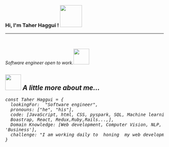 <br> <br> <br>
### Hi, I'm Taher Haggui ! <img src="https://camo.githubusercontent.com/42e1108070275a9f8feb49507d6d9cbbdc858007d3160524e7a43962471f2d23/68747470733a2f2f6d656469612e67697068792e636f6d2f6d656469612f323646787933497a31617269386f79744f2f67697068792e676966" width="70" data-canonical-src="https://media.giphy.com/media/26Fxy3Iz1ari8oytO/giphy.gif" style="max-width: 100%;"><hr>
<br> 
<p style = "font-family: -apple-system,BlinkMacSystemFont, sans-serif;"><i>Software engineer open to work.<img src="https://camo.githubusercontent.com/1c7f879a43c0bdbdc4dfd1a4df392e1c3a008767872a22be13dbc7f9fd1cd165/68747470733a2f2f6d656469612e67697068792e636f6d2f6d656469612f58476d613269524948544b6b7771526b466c2f67697068792e676966" width="50" data-canonical-src="https://media.giphy.com/media/XGma2iRIHTKkwqRkFl/giphy.gif" style="max-width: 100%;"></p>
<h2 style="border: none;"><img src="https://camo.githubusercontent.com/7130759f9edbbbeffad4ef43be04725fb44be5a2b390ea05c6ca74a47abd4e76/68747470733a2f2f6d656469612e67697068792e636f6d2f6d656469612f6b625675696431416b337545484a554d564f2f67697068792e676966" width="50" data-canonical-src="https://media.giphy.com/media/kbVuid1Ak3uEHJUMVO/giphy.gif" style="max-width: 100%;"> <strong> A little more about me... </strong> </h2>

<!-- here start -->
<div class="highlight highlight-source-js position-relative overflow-auto"><pre><span class="pl-k">const</span> <span class="pl-s1">Taher Haggui</span> <span class="pl-c1">=</span> <span class="pl-kos">{</span>
  <span class="pl-c1">lookingFor</span>:  <span class="pl-s">"Software engineer"</span><span class="pl-kos">,</span>
  <span class="pl-c1">pronouns</span>: <span class="pl-kos">[</span><span class="pl-s">"he"</span><span class="pl-kos">,</span> <span class="pl-s">"his"</span><span class="pl-kos">]</span><span class="pl-kos">,</span>
  <span class="pl-c1">code</span>: <span class="pl-kos">[</span><span class="pl-v">JavaScript</span><span class="pl-kos">,</span> <span class="pl-v">html</span><span class="pl-kos">,</span> <span class="pl-v">CSS</span><span class="pl-kos">,</span> pyspark,</span> SQL,</span> <span class="pl-v">Machine learning</span> <span class="pl-c1">, Data analysis</span><span class="pl-kos">,</span> <span class="pl-v">Deep learning</span><span class="pl-kos">,</span> 
  <span class="pl-v">Boastrap,</span> <span class="pl-v">React,</span> <span class="pl-v">Redux,</span><span class="pl-v">Ruby,</span><span class="pl-v">Rails</span><span class="pl-c1">...</span><span class="pl-kos">,<span class="pl-kos">]</span><span class="pl-kos">,</span>
  <span class="pl-c1">Domain Knowledge</span>: <span class="pl-kos">[</span><span class="pl-v">Web development</span><span class="pl-kos">,</span> <span class="pl-v">Computer Vision</span><span class="pl-kos">,</span> <span class="pl-s1">NLP,</span> <span class="pl-s1">Time Series</span><span class="pl-kos">,</span> <span class="pl-s1">Web scrapping</span>,<span> Manufacturing</span>,<span>logistic</span>,<br>'Business']</span><span class="pl-kos">,</span>
  <span class="pl-c1">challenge</span>: <span class="pl-s">"I am working daily to  honing  my web development and data science skills."</span><span class="pl-kos">,
}

  </div></div>



<!--
**Taher-web-dev/Taher-web-dev** is a ✨ _special_ ✨ repository because its `README.md` (this file) appears on your GitHub profile.

Here are some ideas to get you started:

- 🔭 I’m currently working on ...
- 🌱 I’m currently learning ...
- 👯 I’m looking to collaborate on ...
- 🤔 I’m looking for help with ...
- 💬 Ask me about ...
- 📫 How to reach me: ...
- 😄 Pronouns: ...
- ⚡ Fun fact: ...
-->
